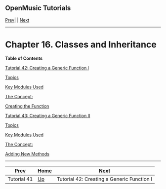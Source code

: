 OpenMusic Tutorials  
---  
[Prev](tut.gen.41)| | [Next](tut.gen.42)  
  
* * *

# Chapter 16. Classes and Inheritance

 **Table of Contents**

[Tutorial 42: Creating a Generic Function I](tut.gen.42)

    

[Topics](tut.gen.42#AEN6510)

[Key Modules Used](tut.gen.42#AEN6513)

[The Concept:](tut.gen.42#AEN6519)

[Creating the Function](tut.gen.42#AEN6546)

[Tutorial 43: Creating a Generic Function II](tut.gen.43)

    

[Topics](tut.gen.43#AEN6700)

[Key Modules Used](tut.gen.43#AEN6704)

[The Concept:](tut.gen.43#AEN6717)

[Adding New Methods](tut.gen.43#AEN6726)

* * *

[Prev](tut.gen.41)| [Home](index)| [Next](tut.gen.42)  
---|---|---  
Tutorial 41| [Up](tut.gen)| Tutorial 42: Creating a Generic Function I

